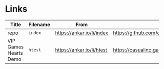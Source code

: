 # Links

|Title|Filename|From|To|
|-|-|-|-|
|repo|`index`|https://ankar.io/li/index|https://github.com/dcadata/li|
|VIP Games Hearts Demo|`htest`|https://ankar.io/li/htest|https://casualino.games/games/hearts/index.html|